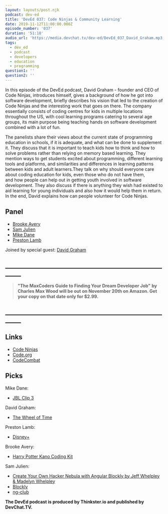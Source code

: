 ```yaml
---
layout: layouts/post.njk
podcast: dev-ed
title: 'DevEd 037: Code Ninjas & Community Learning'
date: 2019-11-12T11:00:00.000Z
episode_number: '037'
duration: '51:18'
audio_url: 'https://media.devchat.tv/dev-ed/DevEd_037_David_Graham.mp3'
tags:
  - dev_ed
  - podcast
  - developers
  - education
  - programming
question1: ''
question2: ''
---
```

In this episode of the DevEd podcast, David Graham - founder and CEO of Code Ninjas, introduces himself, gives a background of how he got into software development, briefly describes his vision that led to the creation of Code Ninjas and the interesting work that goes on there. The company essentially consists of coding centres for kids in multiple locations throughout the US, with cool learning programs catering to several age groups, its main purpose being teaching hands on software development combined with a lot of fun. 

The panelists share their views about the current state of programming education in schools, if it is adequate, and what can be done to supplement it. They discuss that it is important to teach kids how to think and how to solve problems rather than relying on memory based learning. They mention ways to get students excited about programming, different learning tools and platforms, and similarities and differences in learning patterns between kids and adult learners.They talk on why should everyone care about coding education for kids, even those who do not have them, and how people can help out in getting youth involved in software development. They also discuss if there is anything they wish had existed to aid learning for young individuals and also how it would help them in return. In the end, David explains how can people volunteer for Code Ninjas.

## Panel

* [Brooke Avery](https://thinkster.io/)
* [Sam Julien](https://twitter.com/samjulien?lang=en)
* [Mike Dane](https://www.mikedane.com/)
* [Preston Lamb](https://www.linkedin.com/in/pjlamb12)

Joined by special guest: [David Graham](https://twitter.com/OriginalCoder)

## **\_\_\_\_\_\_\_\_\_\_\_\_\_\_\_\_\_\_\_\_\_\_\_\_\_\_\_\_\_\_\_\_\_\_\_\_\_\_\_\_\_\_\_\_\_\_\_\_\_\_\_\_\_\__**

> **"The MaxCoders Guide to Finding Your Dream Developer Job" by Charles Max Wood will be out on November 20th on Amazon.  Get your copy on that date only for $2.99.**

## **\_\_\_\_\_\_\_\_\_\_\_\_\_\_\_\_\_\_\_\_\_\_\_\_\_\_\_\_\_\_\_\_\_\_\_\_\_\_\_\_\_\_\_\_\_\_\_\_\_\_\_\_\_\__**

## Links

* [Code Ninjas](https://www.codeninjas.com/)
* [Code.org](https://code.org/)
* [CodeCombat](https://codecombat.com/)

## Picks

Mike Dane:

* [JBL Clip 3](https://www.amazon.com/gp/product/B07CVMN9MT/ref=ppx_yo_dt_b_asin_title_o00_s00?ie=UTF8&psc=1)

David Graham:

* [The Wheel of Time](https://www.imdb.com/title/tt7462410/)

Preston Lamb:

* [Disney+](https://preview.disneyplus.com/)

Brooke Avery:

* [Harry Potter Kano Coding Kit](https://kano.me/store/us/products/coding-wand)

Sam Julien:

* [Create Your Own Hacker Nebula with Angular Blockly by Jeff Whelpley & Madelyn Whelpley](https://www.youtube.com/watch?v=kLDXLHbrrOo)
* [Blockly](https://developers.google.com/blockly/)
* [ng-club](https://ngclub.info/)

**The DevEd podcast is produced by Thinkster.io and published by DevChat.TV.**

